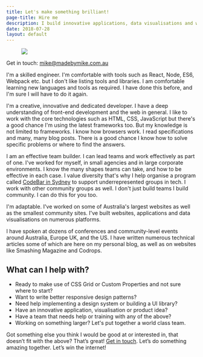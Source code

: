 ```yaml
---
title: Let's make something brilliant!
page-title: Hire me
description: I build innovative applications, data visualisations and websites. I want to make amazing user experiences that focus on quality, performance and great design, with built-in accessibility. I write maintainable, future-proof code with the latest tools and techniques.
date: 2018-07-28
layout: default
---
```


<div class="hire-me-anchor">
<aside class="hire-me-aside">
  <figure class="nice-pic">
    <img src="/images/mike.jpg" />
  </figure>
  <p>Get in touch: <a href="mailto:mike@madebymike.com.au">mike@madebymike.com.au</a></p>
</aside> 
</div>

I'm a skilled engineer. I'm comfortable with tools such as React, Node, ES6, Webpack etc. but I don't like listing tools and libraries. I am comfortable learning new languages and tools as required. I have done this before, and I'm sure I will have to do it again.

I'm a creative, innovative and dedicated developer. I have a deep understanding of front-end development and the web in general. I like to work with the core technologies such as HTML, CSS, JavaScript but there's a good chance I'm using the latest frameworks too. But my knowledge is not limited to frameworks. I know how browsers work. I read specifications and many, many blog posts. There is a good chance I know how to solve specific problems or where to find the answers.

I am an effective team builder. I can lead teams and work effectively as part of one. I've worked for myself, in small agencies and in large corporate environments. I know the many shapes teams can take, and how to be effective in each case. I value diversity that's why I help organise a program called [CodeBar in Sydney](https://codebar.io/sydney) to support underrepresented groups in tech. I work with other community groups as well. I don't just build teams I build community. I can do this for you too.

I'm adaptable. I've worked on some of Australia's largest websites as well as the smallest community sites. I've built websites, applications and data visualisations on numerous platforms.

I have spoken at dozens of conferences and community-level events around Australia, Europe UK, and the US. I have written numerous technical articles some of which are here on my personal blog, as well as on websites like Smashing Magazine and Codrops.

## What can I help with?

- Ready to make use of CSS Grid or Custom Properties and not sure where to start?
- Want to write better responsive design patterns?
- Need help implementing a design system or building a UI library?
- Have an innovative application, visualisation or product idea?
- Have a team that needs help or training with any of the above?
- Working on something larger? Let's put together a world class team.

Got something else you think I would be good at or interested in, that doesn’t fit with the above? That’s great! <a href="mailto:mike@madebymike.com.au">Get in touch</a>. Let’s do something amazing together. Let’s win the internet!
